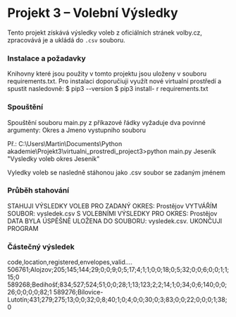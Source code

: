 # Projekt 3 – Volební Výsledky
Tento projekt získává výsledky voleb z oficiálních stránek volby.cz, zpracovává je a ukládá do `.csv` souboru.  


### Instalace a požadavky  
Knihovny které jsou použity v tomto projektu jsou uloženy v souboru requirements.txt. Pro instalaci doporučiuji využít nové virtualní prostředí a spustit nasledovně:
$ pip3 --version
$ pip3 install- r requirements.txt


### Spouštění
Spouštění souboru main.py z příkazové řádky vyžaduje dva povinné argumenty: Okres a Jmeno vystupniho souboru

Př.: C:\Users\Martin\Documents\Python akademie\Projekt3\virtualni_prostredi_project3>python main.py Jeseník "Vysledky voleb okres Jesenik"

Vyledky voleb se nasledně stáhonou jako .csv soubor se zadaným jménem


### Průběh stahování
STAHUJI VÝSLEDKY VOLEB PRO ZADANÝ OKRES:  Prostějov
VYTVÁŘÍM SOUBOR: vysledek.csv S VOLEBNÍMI VÝSLEDKY PRO OKRES:  Prostějov
DATA BYLA ÚSPĚŠNĚ ULOŽENA DO SOUBORU: vysledek.csv. UKONČUJI PROGRAM

### Částečný výsledek
code,location,registered,envelopes,valid....
506761;Alojzov;205;145;144;29;0;0;9;0;5;17;4;1;1;0;0;18;0;5;32;0;0;6;0;0;1;1;15;0
589268;Bedihošť;834;527;524;51;0;0;28;1;13;123;2;2;14;1;0;34;0;6;140;0;0;26;0;0;0;0;82;1
589276;Bílovice-Lutotín;431;279;275;13;0;0;32;0;8;40;1;0;4;0;0;30;0;3;83;0;0;22;0;0;0;1;38;0



